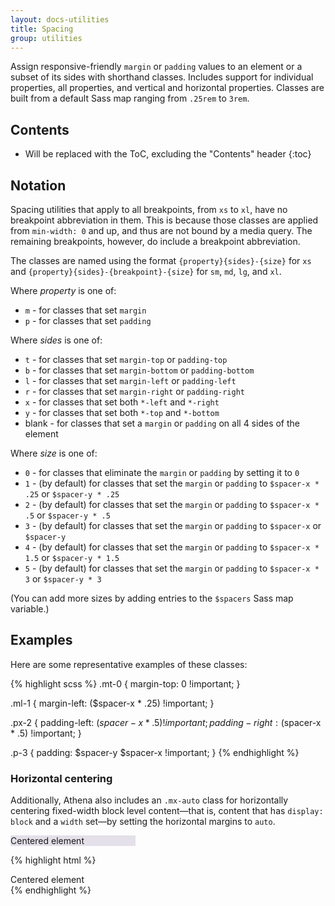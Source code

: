 ```yaml
---
layout: docs-utilities
title: Spacing
group: utilities
---
```


Assign responsive-friendly `margin` or `padding` values to an element or a subset of its sides with shorthand classes. Includes support for individual properties, all properties, and vertical and horizontal properties. Classes are built from a default Sass map ranging from `.25rem` to `3rem`.

## Contents

* Will be replaced with the ToC, excluding the "Contents" header
{:toc}

## Notation

Spacing utilities that apply to all breakpoints, from `xs` to `xl`, have no breakpoint abbreviation in them. This is because those classes are applied from `min-width: 0` and up, and thus are not bound by a media query. The remaining breakpoints, however, do include a breakpoint abbreviation.

The classes are named using the format `{property}{sides}-{size}` for `xs` and `{property}{sides}-{breakpoint}-{size}` for `sm`, `md`, `lg`, and `xl`.

Where *property* is one of:

* `m` - for classes that set `margin`
* `p` - for classes that set `padding`

Where *sides* is one of:

* `t` - for classes that set `margin-top` or `padding-top`
* `b` - for classes that set `margin-bottom` or `padding-bottom`
* `l` - for classes that set `margin-left` or `padding-left`
* `r` - for classes that set `margin-right` or `padding-right`
* `x` - for classes that set both `*-left` and `*-right`
* `y` - for classes that set both `*-top` and `*-bottom`
* blank - for classes that set a `margin` or `padding` on all 4 sides of the element

Where *size* is one of:

* `0` - for classes that eliminate the `margin` or `padding` by setting it to `0`
* `1` - (by default) for classes that set the `margin` or `padding` to `$spacer-x * .25` or `$spacer-y * .25`
* `2` - (by default) for classes that set the `margin` or `padding` to `$spacer-x * .5` or `$spacer-y * .5`
* `3` - (by default) for classes that set the `margin` or `padding` to `$spacer-x` or `$spacer-y`
* `4` - (by default) for classes that set the `margin` or `padding` to `$spacer-x * 1.5` or `$spacer-y * 1.5`
* `5` - (by default) for classes that set the `margin` or `padding` to `$spacer-x * 3` or `$spacer-y * 3`

(You can add more sizes by adding entries to the `$spacers` Sass map variable.)

## Examples

Here are some representative examples of these classes:

{% highlight scss %}
.mt-0 {
  margin-top: 0 !important;
}

.ml-1 {
  margin-left: ($spacer-x * .25) !important;
}

.px-2 {
  padding-left: ($spacer-x * .5) !important;
  padding-right: ($spacer-x * .5) !important;
}

.p-3 {
  padding: $spacer-y $spacer-x !important;
}
{% endhighlight %}

### Horizontal centering
Additionally, Athena also includes an `.mx-auto` class for horizontally centering fixed-width block level content—that is, content that has `display: block` and a `width` set—by setting the horizontal margins to `auto`.

<div class="bd-example">
  <div class="mx-auto" style="width: 200px; background-color: rgba(86,61,124,.15);">
    Centered element
  </div>
</div>

{% highlight html %}
<div class="mx-auto" style="width: 200px;">
  Centered element
</div>
{% endhighlight %}
